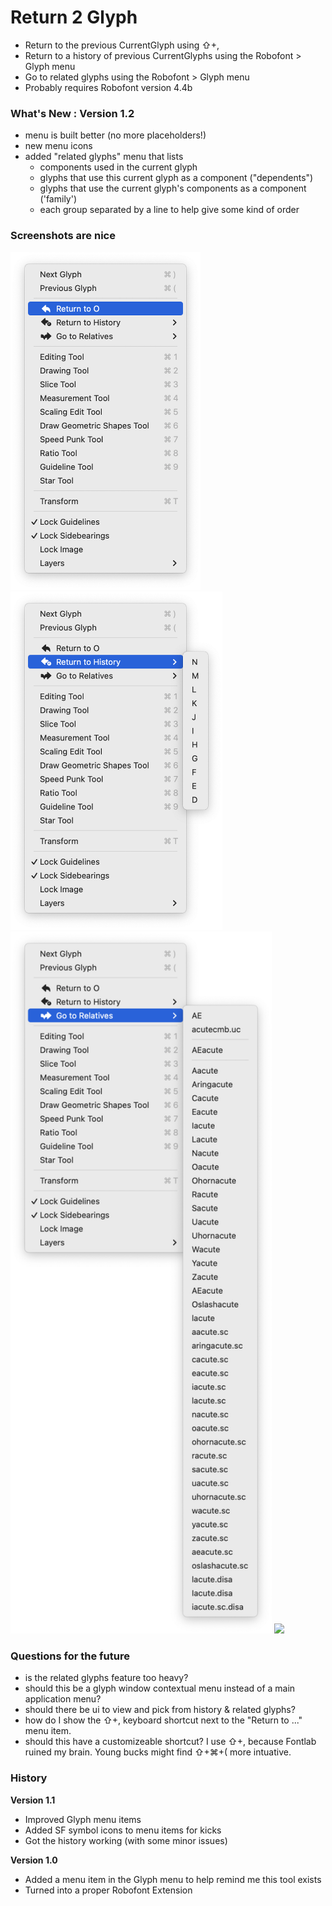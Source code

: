 # Return 2 Glyph

- Return to the previous CurrentGlyph using ⇧+,
- Return to a history of previous CurrentGlyphs using the Robofont > Glyph menu
- Go to related glyphs using the Robofont > Glyph menu
- Probably requires Robofont version 4.4b

### What's New : Version 1.2

 - menu is built better (no more placeholders!)
 - new menu icons
 - added "related glyphs" menu that lists
   - components used in the current glyph
   - glyphs that use this current glyph as a component ("dependents")
   - glyphs that use the current glyph's components as a component ('family')
   - each group separated by a line to help give some kind of order

### Screenshots are nice

<img src="resources/Screenshot0.png" width="304" />
<img src="resources/Screenshot1.png" width="339" />
<img src="resources/Screenshot2.png" width="418" />

<img src="https://user-images.githubusercontent.com/link-to-your-image.png" width="200" />

### Questions for the future

- is the related glyphs feature too heavy?
- should this be a glyph window contextual menu instead of a main application menu?
- should there be ui to view and pick from history & related glyphs?
- how do I show the ⇧+, keyboard shortcut next to the "Return to ..." menu item.
- should this have a customizeable shortcut? I use ⇧+, because Fontlab ruined my brain. Young bucks might find ⇧+⌘+( more intuative.

### History

**Version 1.1**

- Improved Glyph menu items
- Added SF symbol icons to menu items for kicks
- Got the history working (with some minor issues)

**Version 1.0**

- Added a menu item in the Glyph menu to help remind me this tool exists
- Turned into a proper Robofont Extension

